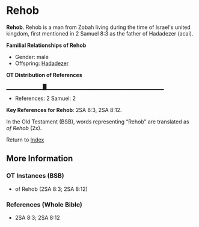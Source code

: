 # Rehob
**Rehob**. 
Rehob is a man from Zobah living during the time of Israel's united kingdom, first mentioned in 2 Samuel 8:3 as the father of Hadadezer (acai). 




**Familial Relationships of Rehob**


* Gender: male
* Offspring: [Hadadezer](Hadadezer.md)


**OT Distribution of References**

▁▁▁▁▁▁▁▁▁█▁▁▁▁▁▁▁▁▁▁▁▁▁▁▁▁▁▁▁▁▁▁▁▁▁▁▁▁▁
* References: 2 Samuel: 2



**Key References for Rehob**: 
2SA 8:3, 2SA 8:12. 


In the Old Testament (BSB), words representing “Rehob” are translated as 
*of Rehob* (2x). 




Return to [Index](00-Index.md)

## More Information

### OT Instances (BSB)

* of Rehob (2SA 8:3; 2SA 8:12)



### References (Whole Bible)

* 2SA 8:3; 2SA 8:12



